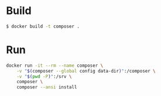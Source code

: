 # Build

```sh
$ docker build -t composer .
```

# Run

```sh
docker run -it --rm --name composer \
    -v "$(composer --global config data-dir)":/composer \
    -v "$(pwd -P)":/srv \
    composer \
    composer --ansi install
```
